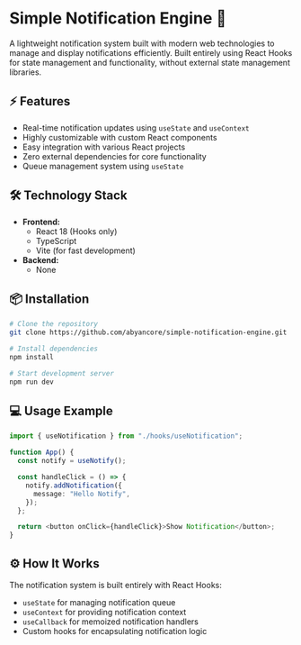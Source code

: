 # Simple Notification Engine 🔔

A lightweight notification system built with modern web technologies to manage and display notifications efficiently. Built entirely using React Hooks for state management and functionality, without external state management libraries.

## ⚡ Features

- Real-time notification updates using `useState` and `useContext`
- Highly customizable with custom React components
- Easy integration with various React projects
- Zero external dependencies for core functionality
- Queue management system using `useState`

## 🛠️ Technology Stack

- **Frontend:**
  - React 18 (Hooks only)
  - TypeScript
  - Vite (for fast development)
- **Backend:**
  - None

## 📦 Installation

```bash
# Clone the repository
git clone https://github.com/abyancore/simple-notification-engine.git

# Install dependencies
npm install

# Start development server
npm run dev
```

## 💻 Usage Example

```typescript
import { useNotification } from "./hooks/useNotification";

function App() {
  const notify = useNotify();

  const handleClick = () => {
    notify.addNotification({
      message: "Hello Notify",
    });
  };

  return <button onClick={handleClick}>Show Notification</button>;
}
```

## ⚙️ How It Works

The notification system is built entirely with React Hooks:

- `useState` for managing notification queue
- `useContext` for providing notification context
- `useCallback` for memoized notification handlers
- Custom hooks for encapsulating notification logic
